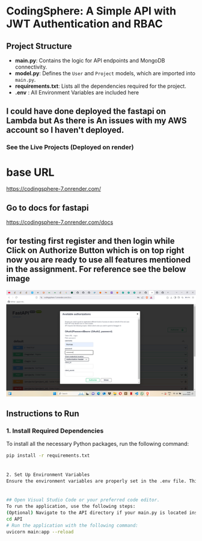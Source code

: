 # CodingSphere: A Simple API with JWT Authentication and RBAC

## Project Structure

- **main.py**: Contains the logic for API endpoints and MongoDB connectivity.
- **model.py**: Defines the `User` and `Project` models, which are imported into `main.py`.
- **requirements.txt**: Lists all the dependencies required for the project.
- **.env** : All Environment Variables are included here
## I could have done deployed the fastapi on Lambda but As there is An issues with my AWS account so I haven't deployed.
### See the Live Projects (Deployed on render)
# base URL

https://codingsphere-7.onrender.com/
## Go to docs for fastapi
https://codingsphere-7.onrender.com/docs

## for testing first register and then login while Click on Authorize Button which is on top right  now you are ready to use all features mentioned in the assignment. For reference see the below image

![Project Screenshot](./ss.png)
## Instructions to Run

### 1. Install Required Dependencies

To install all the necessary Python packages, run the following command:
```bash
pip install -r requirements.txt


2. Set Up Environment Variables
Ensure the environment variables are properly set in the .env file. This is crucial for the correct functioning of the application, as it reads the values from the environment (such as database connection strings, JWT secret keys, etc.).


## Open Visual Studio Code or your preferred code editor.
To run the application, use the following steps:
(Optional) Navigate to the API directory if your main.py is located inside the API folder:
cd API
# Run the application with the following command:
uvicorn main:app --reload





